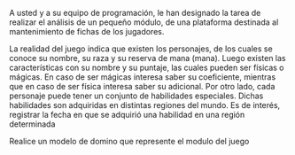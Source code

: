 A usted y a su equipo de programación, le han designado la tarea de realizar el análisis de un pequeño módulo, de una plataforma destinada al mantenimiento de fichas de los jugadores.

La realidad del juego indica que existen los personajes, de los cuales se conoce su nombre, su raza y su reserva de mana (mana). Luego existen las características con su nombre y su puntaje, las cuales pueden ser físicas o mágicas. En caso de ser mágicas interesa saber su coeficiente, mientras que en caso de ser física interesa saber su adicional. Por otro lado, cada personaje puede tener un conjunto de habilidades especiales. Dichas habilidades son adquiridas en distintas regiones del mundo. Es de interés, registrar la fecha en que se adquirió una habilidad en una región determinada

Realice un modelo de domino que represente el modulo del juego
